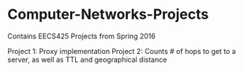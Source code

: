 # Computer-Networks-Projects
Contains EECS425 Projects from Spring 2016

Project 1: Proxy implementation
Project 2: Counts # of hops to get to a server, as well as TTL and geographical distance

